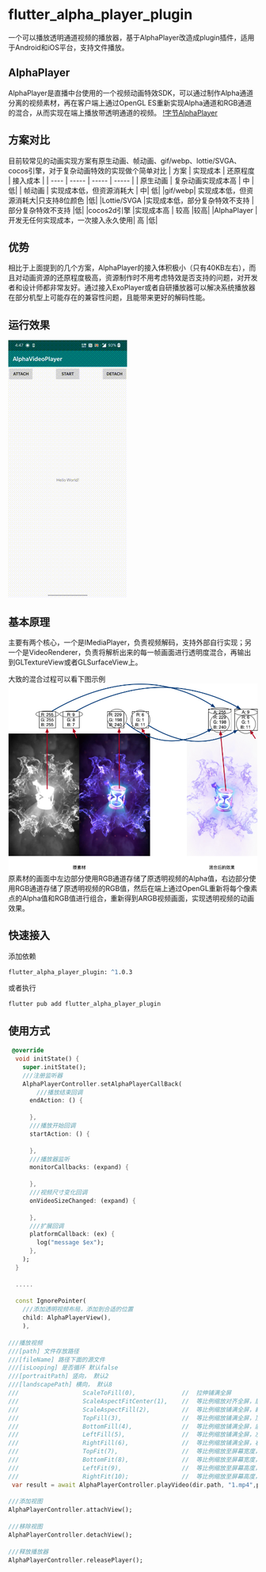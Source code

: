 # flutter_alpha_player_plugin

一个可以播放透明通道视频的播放器，基于AlphaPlayer改造成plugin插件，适用于Android和iOS平台，支持文件播放。

## AlphaPlayer

AlphaPlayer是直播中台使用的一个视频动画特效SDK，可以通过制作Alpha通道分离的视频素材，再在客户端上通过OpenGL ES重新实现Alpha通道和RGB通道的混合，从而实现在端上播放带透明通道的视频。
[!字节AlphaPlayer](https://github.com/bytedance/AlphaPlayer)

## 方案对比

目前较常见的动画实现方案有原生动画、帧动画、gif/webp、lottie/SVGA、cocos引擎，对于复杂动画特效的实现做个简单对比
|  方案   |  实现成本  |  还原程度  |   接入成本  |
|  ----  |   -----   |   -----   |   -----   |
| 原生动画  | 复杂动画实现成本高 | 中 |  低|
| 帧动画  | 实现成本低，但资源消耗大 | 中| 低|
|gif/webp| 实现成本低，但资源消耗大|只支持8位颜色 |低|
|Lottie/SVGA |实现成本低，部分复杂特效不支持 |部分复杂特效不支持 |低|
|cocos2d引擎 |实现成本高 | 较高 |较高|
|AlphaPlayer |开发无任何实现成本，一次接入永久使用| 高 |低|

## 优势

相比于上面提到的几个方案，AlphaPlayer的接入体积极小（只有40KB左右），而且对动画资源的还原程度极高，资源制作时不用考虑特效是否支持的问题，对开发者和设计师都非常友好。通过接入ExoPlayer或者自研播放器可以解决系统播放器在部分机型上可能存在的兼容性问题，且能带来更好的解码性能。

## 运行效果

![运行效果](/example/assets/demo.gif)

## 基本原理

主要有两个核心，一个是IMediaPlayer，负责视频解码，支持外部自行实现；另一个是VideoRenderer，负责将解析出来的每一帧画面进行透明度混合，再输出到GLTextureView或者GLSurfaceView上。

大致的混合过程可以看下图示例
![基本原理图](/example/assets/introduction.png)
原素材的画面中左边部分使用RGB通道存储了原透明视频的Alpha值，右边部分使用RGB通道存储了原透明视频的RGB值，然后在端上通过OpenGL重新将每个像素点的Alpha值和RGB值进行组合，重新得到ARGB视频画面，实现透明视频的动画效果。

## 快速接入

添加依赖

```cmd
flutter_alpha_player_plugin: ^1.0.3
```

或者执行

```cmd
flutter pub add flutter_alpha_player_plugin
```

## 使用方式

```Dart
 @override
  void initState() {
    super.initState();
    ///注册监听器
    AlphaPlayerController.setAlphaPlayerCallBack(
        ///播放结束回调
      endAction: () {
        
      },
      ///播放开始回调
      startAction: () {
        
      },
      ///播放器监听
      monitorCallbacks: (expand) {
        
      },
      ///视频尺寸变化回调
      onVideoSizeChanged: (expand) {
        
      },
      ///扩展回调
      platformCallback: (ex) {
        log("message $ex");
      },
    );
  }

  .....

  const IgnorePointer(
    ///添加透明视频布局，添加到合适的位置
    child: AlphaPlayerView(),
    ),

///播放视频
///[path] 文件存放路径
///[fileName] 路径下面的源文件
///[isLooping] 是否循环 默认false 
///[portraitPath] 竖向， 默认2
///[landscapePath] 横向， 默认8
///                  ScaleToFill(0),             //  拉伸铺满全屏
///                  ScaleAspectFitCenter(1),    //  等比例缩放对齐全屏，居中，屏幕多余留空
///                  ScaleAspectFill(2),         //  等比例缩放铺满全屏，裁剪视频多余部分
///                  TopFill(3),                 //  等比例缩放铺满全屏，顶部对齐
///                  BottomFill(4),              //  等比例缩放铺满全屏，底部对齐
///                  LeftFill(5),                //  等比例缩放铺满全屏，左边对齐
///                  RightFill(6),               //  等比例缩放铺满全屏，右边对齐
///                  TopFit(7),                  //  等比例缩放至屏幕宽度，顶部对齐，底部留空
///                  BottomFit(8),               //  等比例缩放至屏幕宽度，底部对齐，顶部留空
///                  LeftFit(9),                 //  等比例缩放至屏幕高度，左边对齐，右边留空
///                  RightFit(10);               //  等比例缩放至屏幕高度，右边对齐，左边留空
 var result = await AlphaPlayerController.playVideo(dir.path, "1.mp4",portraitPath: 1, landscapePath: 8);

///添加视图
AlphaPlayerController.attachView();

///移除视图
AlphaPlayerController.detachView();

///释放播放器
AlphaPlayerController.releasePlayer();
```
